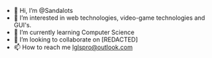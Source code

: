 - 👋 Hi, I’m @Sandalots
- 👀 I’m interested in web technologies, video-game technologies and GUI's. 
- 🌱 I’m currently learning Computer Science
- 💞️ I’m looking to collaborate on [REDACTED]
- 📫 How to reach me lglspro@outlook.com

<!---
Sandalots/Sandalots is a ✨ special ✨ repository because its `README.md` (this file) appears on your GitHub profile.
You can click the Preview link to take a look at your changes.
--->
